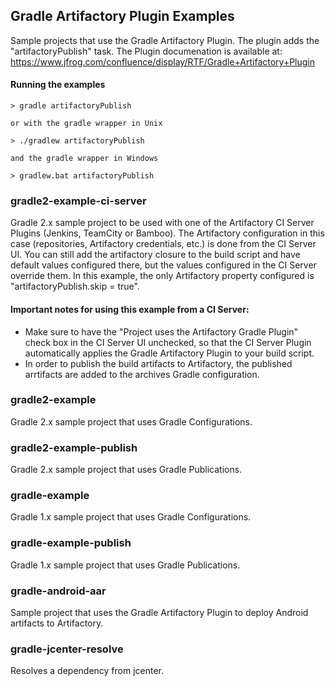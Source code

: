 ## Gradle Artifactory Plugin Examples
Sample projects that use the Gradle Artifactory Plugin.
The plugin adds the "artifactoryPublish" task.
The Plugin documenation is available at:
https://www.jfrog.com/confluence/display/RTF/Gradle+Artifactory+Plugin

#### Running the examples
```console
> gradle artifactoryPublish

or with the gradle wrapper in Unix

> ./gradlew artifactoryPublish

and the gradle wrapper in Windows

> gradlew.bat artifactoryPublish
```

### gradle2-example-ci-server
Gradle 2.x sample project to be used with one of the Artifactory CI Server Plugins (Jenkins, TeamCity or Bamboo).
The Artifactory configuration in this case (repositories, Artifactory credentials, etc.)
is done from the CI Server UI.
You can still add the artifactory closure to the build script and have default values configured there,
but the values configured in the CI Server override them.
In this example, the only Artifactory property configured is "artifactoryPublish.skip = true".

#### Important notes for using this example from a CI Server:

* Make sure to have the "Project uses the Artifactory Gradle Plugin" check box in the CI Server UI unchecked, so that the CI Server Plugin automatically applies the Gradle Artifactory Plugin to your
build script.
* In order to publish the build artifacts to Artifactory, the published arrtifacts are added to the archives Gradle configuration.

### gradle2-example
Gradle 2.x sample project that uses Gradle Configurations.

### gradle2-example-publish
Gradle 2.x sample project that uses Gradle Publications.

### gradle-example
Gradle 1.x sample project that uses Gradle Configurations.

### gradle-example-publish
Gradle 1.x sample project that uses Gradle Publications.

### gradle-android-aar
Sample project that uses the Gradle Artifactory Plugin to deploy Android artifacts to Artifactory.

### gradle-jcenter-resolve
Resolves a dependency from jcenter.
